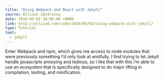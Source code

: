 ```yaml
---
title: "Using Webpack and React with Jekyll"
source: Allison Zardrozny
date: 2016-05-02 18:06:00 +0000
link: http://allizad.com/code/2016/05/02/using-webpack-with-jekyll/
type: Tutorial
tool:
  - jekyll
---
```

Enter Webpack and npm, which gives me access to node modules that were previously something I’d only look at wistfully. I find trying to let Jekyll handle javascripts annoying and tedious, so I like that with this I’m able to use an ecosystem that is specifically designed to do major lifting in compilation, testing, and minification.





